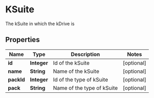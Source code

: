 

# KSuite

The kSuite in which the kDrive is

## Properties

| Name | Type | Description | Notes |
|------------ | ------------- | ------------- | -------------|
|**id** | **Integer** | Id of the kSuite |  [optional] |
|**name** | **String** | Name of the kSuite |  [optional] |
|**packId** | **Integer** | Id of the type of kSuite |  [optional] |
|**pack** | **String** | Name of the type of kSuite |  [optional] |



